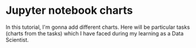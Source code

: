 # Jupyter notebook charts

In this tutorial, I'm gonna add different charts. Here will be particular tasks (charts from the tasks) which I have faced during my learning as a Data Scientist.
